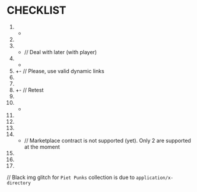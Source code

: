 

# CHECKLIST

1. +
2.
3. - // Deal with later (with player)
4. +
5. +- // Please, use valid dynamic links
6.
7.
8. +- // Retest
9.
10. +
11.
12.
13.
14. - // Marketplace contract is not supported (yet). Only 2 are supported at the moment
15.
16.
17.

// Black img glitch for `Piet Punks` collection is due to `application/x-directory`
